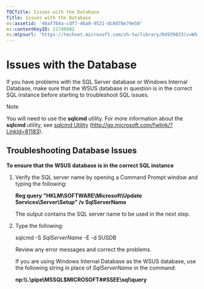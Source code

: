 ```yaml
---
TOCTitle: Issues with the Database
Title: Issues with the Database
ms:assetid: '46af7b4a-cdf7-46a0-9521-dc0d78e79e50'
ms:contentKeyID: 21740902
ms:mtpsurl: 'https://technet.microsoft.com/zh-tw/library/Dd939833(v=WS.10)'
---
```


Issues with the Database
========================

If you have problems with the SQL Server database or Windows Internal Database, make sure that the WSUS database in question is in the correct SQL instance before starting to troubleshoot SQL issues.

 

> [!NOTE]  
> You will need to use the <strong>sqlcmd</strong> utility. For more information about the <strong>sqlcmd</strong> utility, see <a href="http://go.microsoft.com/fwlink/?linkid=81183">sqlcmd Utility</a> (http://go.microsoft.com/fwlink/?LinkId=81183).
 

Troubleshooting Database Issues
-------------------------------

**To ensure that the WSUS database is in the correct SQL instance**
1.  Verify the SQL server name by opening a Command Prompt window and typing the following:

    **Reg query "HKLM\\SOFTWARE\\Microsoft\\Update Services\\Server\\Setup" /v SqlServerName**

    The output contains the SQL server name to be used in the next step.

2.  Type the following:

    sqlcmd -S *SqlServerName* -E -d SUSDB

    Review any error messages and correct the problems.

    If you are using Windows Internal Database as the WSUS database, use the following string in place of *SqlServerName* in the command:

    **np:\\\\.\\pipe\\MSSQL$MICROSOFT\#\#SSEE\\sql\\query**
